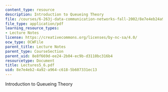 ```yaml
---
content_type: resource
description: Introduction to Queueing Theory
file: /courses/6-263j-data-communication-networks-fall-2002/8e7e4eb24a92a964c6185b607331ec13_Lectures5_6.pdf
file_type: application/pdf
learning_resource_types:
- Lecture Notes
license: https://creativecommons.org/licenses/by-nc-sa/4.0/
ocw_type: OCWFile
parent_title: Lecture Notes
parent_type: CourseSection
parent_uid: 8e8f669d-ee24-2b04-ec9b-d3110bc316b4
resourcetype: Document
title: Lectures5_6.pdf
uid: 8e7e4eb2-4a92-a964-c618-5b607331ec13
---
```

Introduction to Queueing Theory